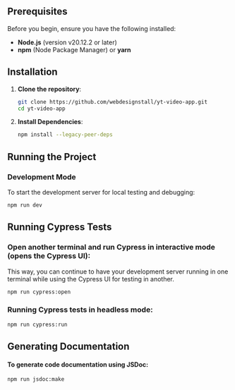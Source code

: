 
## Prerequisites

Before you begin, ensure you have the following installed:

- **Node.js** (version v20.12.2 or later)
- **npm** (Node Package Manager) or **yarn**

## Installation

1. **Clone the repository**:
    ```bash
    git clone https://github.com/webdesignstall/yt-video-app.git
    cd yt-video-app
    ```

2. **Install Dependencies**:
    ```bash
    npm install --legacy-peer-deps
    ```

## Running the Project

### Development Mode

To start the development server for local testing and debugging:

```bash
npm run dev
```

## Running Cypress Tests
### Open another terminal and run Cypress in interactive mode (opens the Cypress UI):

This way, you can continue to have your development server running in one terminal while using the Cypress UI for testing in another.

```bash
npm run cypress:open
```

### Running Cypress tests in headless mode:

```bash
npm run cypress:run
```

## Generating Documentation
#### To generate code documentation using JSDoc:

```bash
npm run jsdoc:make
```
